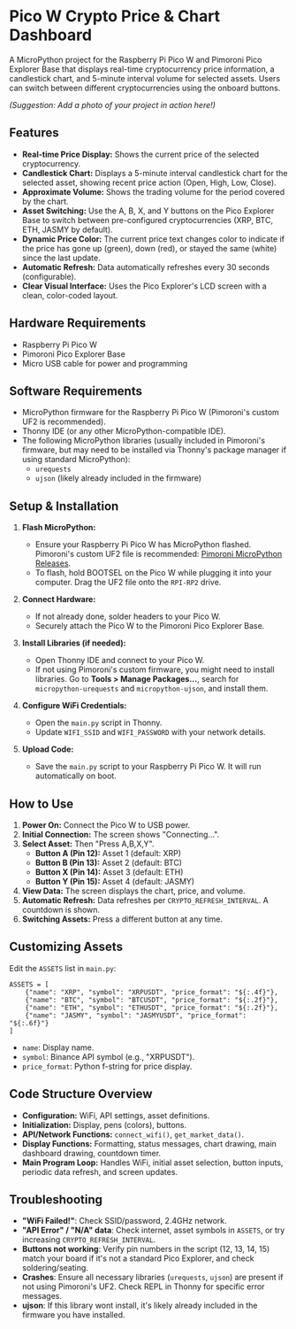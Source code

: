 # Pico W Crypto Price & Chart Dashboard

A MicroPython project for the Raspberry Pi Pico W and Pimoroni Pico Explorer Base that displays real-time cryptocurrency price information, a candlestick chart, and 5-minute interval volume for selected assets. Users can switch between different cryptocurrencies using the onboard buttons.

*(Suggestion: Add a photo of your project in action here!)*

## Features

- **Real-time Price Display:** Shows the current price of the selected cryptocurrency.
- **Candlestick Chart:** Displays a 5-minute interval candlestick chart for the selected asset, showing recent price action (Open, High, Low, Close).
- **Approximate Volume:** Shows the trading volume for the period covered by the chart.
- **Asset Switching:** Use the A, B, X, and Y buttons on the Pico Explorer Base to switch between pre-configured cryptocurrencies (XRP, BTC, ETH, JASMY by default).
- **Dynamic Price Color:** The current price text changes color to indicate if the price has gone up (green), down (red), or stayed the same (white) since the last update.
- **Automatic Refresh:** Data automatically refreshes every 30 seconds (configurable).
- **Clear Visual Interface:** Uses the Pico Explorer's LCD screen with a clean, color-coded layout.

## Hardware Requirements

- Raspberry Pi Pico W
- Pimoroni Pico Explorer Base
- Micro USB cable for power and programming

## Software Requirements

- MicroPython firmware for the Raspberry Pi Pico W (Pimoroni's custom UF2 is recommended).
- Thonny IDE (or any other MicroPython-compatible IDE).
- The following MicroPython libraries (usually included in Pimoroni's firmware, but may need to be installed via Thonny's package manager if using standard MicroPython):
    - `urequests`
    - `ujson` (likely already included in the firmware)

## Setup & Installation

1.  **Flash MicroPython:**
    - Ensure your Raspberry Pi Pico W has MicroPython flashed. Pimoroni's custom UF2 file is recommended: [Pimoroni MicroPython Releases](https://github.com/pimoroni/pimoroni-pico/releases).
    - To flash, hold BOOTSEL on the Pico W while plugging it into your computer. Drag the UF2 file onto the `RPI-RP2` drive.

2.  **Connect Hardware:**
    - If not already done, solder headers to your Pico W.
    - Securely attach the Pico W to the Pimoroni Pico Explorer Base.

3.  **Install Libraries (if needed):**
    - Open Thonny IDE and connect to your Pico W.
    - If not using Pimoroni's custom firmware, you might need to install libraries. Go to **Tools > Manage Packages...**, search for `micropython-urequests` and `micropython-ujson`, and install them.

4.  **Configure WiFi Credentials:**
    - Open the `main.py` script in Thonny.
    - Update `WIFI_SSID` and `WIFI_PASSWORD` with your network details.

5.  **Upload Code:**
    - Save the `main.py` script to your Raspberry Pi Pico W. It will run automatically on boot.

## How to Use

1.  **Power On:** Connect the Pico W to USB power.
2.  **Initial Connection:** The screen shows "Connecting...".
3.  **Select Asset:** Then "Press A,B,X,Y".
    - **Button A (Pin 12):** Asset 1 (default: XRP)
    - **Button B (Pin 13):** Asset 2 (default: BTC)
    - **Button X (Pin 14):** Asset 3 (default: ETH)
    - **Button Y (Pin 15):** Asset 4 (default: JASMY)
4.  **View Data:** The screen displays the chart, price, and volume.
5.  **Automatic Refresh:** Data refreshes per `CRYPTO_REFRESH_INTERVAL`. A countdown is shown.
6.  **Switching Assets:** Press a different button at any time.

## Customizing Assets

Edit the `ASSETS` list in `main.py`:

    ASSETS = [
        {"name": "XRP", "symbol": "XRPUSDT", "price_format": "${:.4f}"},
        {"name": "BTC", "symbol": "BTCUSDT", "price_format": "${:.2f}"}, 
        {"name": "ETH", "symbol": "ETHUSDT", "price_format": "${:.2f}"}, 
        {"name": "JASMY", "symbol": "JASMYUSDT", "price_format": "${:.6f}"}
    ]

- `name`: Display name.
- `symbol`: Binance API symbol (e.g., "XRPUSDT").
- `price_format`: Python f-string for price display.

## Code Structure Overview

- **Configuration:** WiFi, API settings, asset definitions.
- **Initialization:** Display, pens (colors), buttons.
- **API/Network Functions:** `connect_wifi()`, `get_market_data()`.
- **Display Functions:** Formatting, status messages, chart drawing, main dashboard drawing, countdown timer.
- **Main Program Loop:** Handles WiFi, initial asset selection, button inputs, periodic data refresh, and screen updates.

## Troubleshooting

- **"WiFi Failed!"**: Check SSID/password, 2.4GHz network.
- **"API Error" / "N/A" data**: Check internet, asset symbols in `ASSETS`, or try increasing `CRYPTO_REFRESH_INTERVAL`.
- **Buttons not working**: Verify pin numbers in the script (12, 13, 14, 15) match your board if it's not a standard Pico Explorer, and check soldering/seating.
- **Crashes**: Ensure all necessary libraries (`urequests`, `ujson`) are present if not using Pimoroni's UF2. Check REPL in Thonny for specific error messages.
- **ujson**: If this library wont install, it's likely already included in the firmware you have installed.
